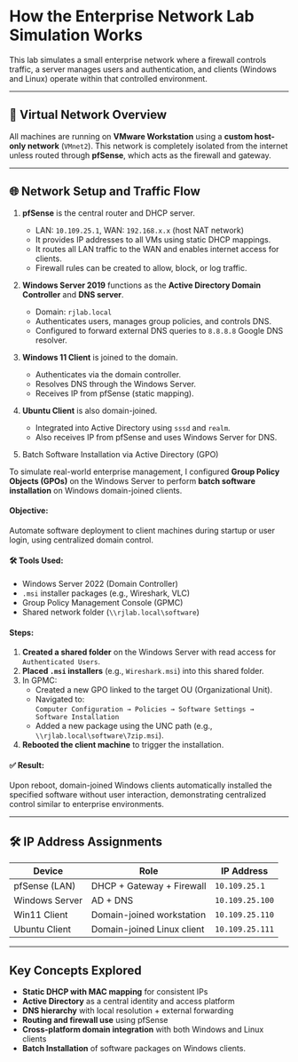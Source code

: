 #  How the Enterprise Network Lab Simulation Works

This lab simulates a small enterprise network where a firewall controls traffic, a server manages users and authentication, and clients (Windows and Linux) operate within that controlled environment. 

---

## 🔌 Virtual Network Overview

All machines are running on **VMware Workstation** using a **custom host-only network** (`VMnet2`). This network is completely isolated from the internet unless routed through **pfSense**, which acts as the firewall and gateway.

---

## 🌐 Network Setup and Traffic Flow

1. **pfSense** is the central router and DHCP server.
   - LAN: `10.109.25.1`, WAN: `192.168.x.x` (host NAT network)
   - It provides IP addresses to all VMs using static DHCP mappings.
   - It routes all LAN traffic to the WAN and enables internet access for clients.
   - Firewall rules can be created to allow, block, or log traffic.

2. **Windows Server 2019** functions as the **Active Directory Domain Controller** and **DNS server**.
   - Domain: `rjlab.local`
   - Authenticates users, manages group policies, and controls DNS.
   - Configured to forward external DNS queries to `8.8.8.8` Google DNS resolver.

3. **Windows 11 Client** is joined to the domain.
   - Authenticates via the domain controller.
   - Resolves DNS through the Windows Server.
   - Receives IP from pfSense (static mapping).

4. **Ubuntu Client** is also domain-joined.
   - Integrated into Active Directory using `sssd` and `realm`.
   - Also receives IP from pfSense and uses Windows Server for DNS.
5.  Batch Software Installation via Active Directory (GPO)

To simulate real-world enterprise management, I configured **Group Policy Objects (GPOs)** on the Windows Server to perform **batch software installation** on Windows domain-joined clients.

####  Objective:
Automate software deployment to client machines during startup or user login, using centralized domain control.

#### 🛠️ Tools Used:
- Windows Server 2022 (Domain Controller)
- `.msi` installer packages (e.g., Wireshark, VLC)
- Group Policy Management Console (GPMC)
- Shared network folder (`\\rjlab.local\software`)

####  Steps:
1. **Created a shared folder** on the Windows Server with read access for `Authenticated Users`.
2. **Placed `.msi` installers** (e.g., `Wireshark.msi`) into this shared folder.
3. In GPMC:
   - Created a new GPO linked to the target OU (Organizational Unit).
   - Navigated to:  
     `Computer Configuration → Policies → Software Settings → Software Installation`
   - Added a new package using the UNC path (e.g., `\\rjlab.local\software\7zip.msi`).
4. **Rebooted the client machine** to trigger the installation.

#### ✅ Result:
Upon reboot, domain-joined Windows clients automatically installed the specified software without user interaction, demonstrating centralized control similar to enterprise environments.

---

## 🛠️ IP Address Assignments

| Device         | Role                         | IP Address      |
|----------------|------------------------------|-----------------|
| pfSense (LAN)  | DHCP + Gateway + Firewall    | `10.109.25.1`   |
| Windows Server | AD + DNS                     | `10.109.25.100` |
| Win11 Client   | Domain-joined workstation    | `10.109.25.110` |
| Ubuntu Client  | Domain-joined Linux client   | `10.109.25.111` |

---

##  Key Concepts Explored

- **Static DHCP with MAC mapping** for consistent IPs
- **Active Directory** as a central identity and access platform
- **DNS hierarchy** with local resolution + external forwarding
- **Routing and firewall use** using pfSense
- **Cross-platform domain integration** with both Windows and Linux clients
- **Batch Installation** of software packages on Windows clients.
